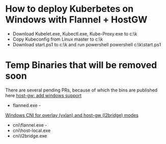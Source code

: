 # How to deploy Kuberbetes on Windows with Flannel + HostGW
* Download Kubelet.exe, Kubectl.exe, Kube-Proxy.exe to c:\k
* Copy Kubeconfig from Linux master to c:\k
* Download start.ps1 to c:\k and run powershell powershell c:\k\start.ps1


# Temp Binaries that will be removed soon
There are several pending PRs, because of which the bins are published here
[host-gw: add windows support](https://github.com/coreos/flannel/pull/921)
* flanned.exe - 

[Windows CNI for overlay (vxlan) and host-gw (l2bridge) modes](https://github.com/containernetworking/plugins/pull/85)
* cni\flannel.exe - 
* cni\host-local.exe
* cni\l2bridge.exe